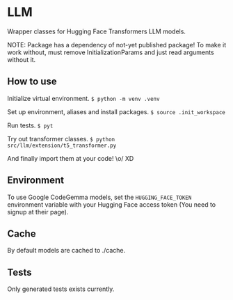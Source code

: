 # LLM

Wrapper classes for Hugging Face Transformers LLM models.

NOTE: Package has a dependency of not-yet published package! To make it work without, must
remove InitializationParams and just read arguments without it.

## How to use

Initialize virtual environment.
`$ python -m venv .venv`

Set up environment, aliases and install packages.
`$ source .init_workspace`

Run tests.
`$ pyt`

Try out transformer classes.
`$ python src/llm/extension/t5_transformer.py`

And finally import them at your code! \o/ XD

## Environment

To use Google CodeGemma models, set the `HUGGING_FACE_TOKEN` environment variable with your Hugging Face access token (You need to signup at their page).

## Cache

By default models are cached to ./cache.

## Tests

Only generated tests exists currently.
